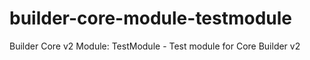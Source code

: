 # builder-core-module-testmodule
Builder Core v2 Module: TestModule - Test module for Core Builder v2

